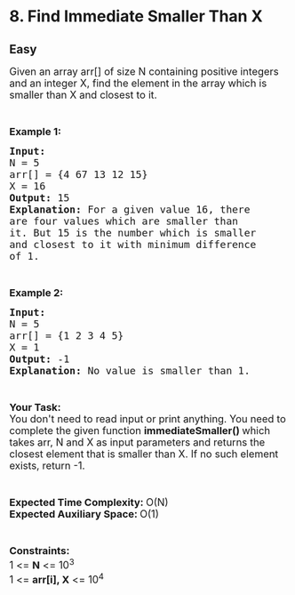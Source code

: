 # 8. Find Immediate Smaller Than X
## Easy 
<div class="problem-statement">
                <p></p><p><span style="font-size:18px">Given an array arr[] of size N containing positive integers and an integer X, find the element&nbsp;in the array which is smaller than X and closest to it.</span></p>

<p>&nbsp;</p>

<p><strong><span style="font-size:18px">Example 1:</span></strong></p>

<pre><strong><span style="font-size:18px">Input:
</span></strong><span style="font-size:18px">N = 5
arr[] = {4 67 13&nbsp;12 15}
X = 16
<strong>Output: </strong>15<strong>
Explanation: </strong>For a given value 16, there
are four values which are smaller than
it. But 15 is the number which is smaller
and closest to it with minimum difference
of 1.</span>
</pre>

<p>&nbsp;</p>

<p><strong><span style="font-size:18px">Example 2:</span></strong></p>

<pre><strong><span style="font-size:18px">Input:
</span></strong><span style="font-size:18px">N = 5
arr[] = {1 2 3 4 5}
X = 1
<strong>Output: </strong>-1<strong>
Explanation: </strong>No value is smaller than 1.</span></pre>

<p>&nbsp;</p>

<p><span style="font-size:18px"><strong>Your&nbsp;Task:</strong><br>
You don't need to read input or print anything.&nbsp;You need to complete the given function <strong>immediateSmaller() </strong>which takes&nbsp;arr, N and X as input parameters&nbsp;and returns the closest element that is smaller than X. If no such element exists, return -1.</span></p>

<p>&nbsp;</p>

<p><span style="font-size:18px"><strong>Expected Time Complexity:&nbsp;</strong>O(N)<br>
<strong>Expected Auxiliary Space:&nbsp;</strong>O(1)</span></p>

<p>&nbsp;</p>

<p><span style="font-size:18px"><strong>Constraints:</strong><br>
1 &lt;= <strong>N</strong> &lt;= 10<sup>3</sup><br>
1 &lt;= <strong>arr[i], X</strong> &lt;= 10<sup>4</sup></span></p>
 <p></p>
            </div>